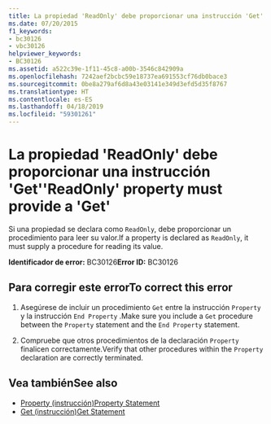 ```yaml
---
title: La propiedad 'ReadOnly' debe proporcionar una instrucción 'Get'
ms.date: 07/20/2015
f1_keywords:
- bc30126
- vbc30126
helpviewer_keywords:
- BC30126
ms.assetid: a522c39e-1f11-45c8-a00b-3546c842909a
ms.openlocfilehash: 7242aef2bcbc59e18737ea691553cf76db0bace3
ms.sourcegitcommit: 0be8a279af6d8a43e03141e349d3efd5d35f8767
ms.translationtype: HT
ms.contentlocale: es-ES
ms.lasthandoff: 04/18/2019
ms.locfileid: "59301261"
---
```

# <a name="readonly-property-must-provide-a-get"></a><span data-ttu-id="4f5f7-102">La propiedad 'ReadOnly' debe proporcionar una instrucción 'Get'</span><span class="sxs-lookup"><span data-stu-id="4f5f7-102">'ReadOnly' property must provide a 'Get'</span></span>
<span data-ttu-id="4f5f7-103">Si una propiedad se declara como `ReadOnly`, debe proporcionar un procedimiento para leer su valor.</span><span class="sxs-lookup"><span data-stu-id="4f5f7-103">If a property is declared as `ReadOnly`, it must supply a procedure for reading its value.</span></span>  
  
 <span data-ttu-id="4f5f7-104">**Identificador de error:** BC30126</span><span class="sxs-lookup"><span data-stu-id="4f5f7-104">**Error ID:** BC30126</span></span>  
  
## <a name="to-correct-this-error"></a><span data-ttu-id="4f5f7-105">Para corregir este error</span><span class="sxs-lookup"><span data-stu-id="4f5f7-105">To correct this error</span></span>  
  
1. <span data-ttu-id="4f5f7-106">Asegúrese de incluir un procedimiento `Get` entre la instrucción `Property` y la instrucción `End Property` .</span><span class="sxs-lookup"><span data-stu-id="4f5f7-106">Make sure you include a `Get` procedure between the `Property` statement and the `End Property` statement.</span></span>  
  
2. <span data-ttu-id="4f5f7-107">Compruebe que otros procedimientos de la declaración `Property` finalicen correctamente.</span><span class="sxs-lookup"><span data-stu-id="4f5f7-107">Verify that other procedures within the `Property` declaration are correctly terminated.</span></span>  
  
## <a name="see-also"></a><span data-ttu-id="4f5f7-108">Vea también</span><span class="sxs-lookup"><span data-stu-id="4f5f7-108">See also</span></span>

- [<span data-ttu-id="4f5f7-109">Property (instrucción)</span><span class="sxs-lookup"><span data-stu-id="4f5f7-109">Property Statement</span></span>](../../visual-basic/language-reference/statements/property-statement.md)
- [<span data-ttu-id="4f5f7-110">Get (instrucción)</span><span class="sxs-lookup"><span data-stu-id="4f5f7-110">Get Statement</span></span>](../../visual-basic/language-reference/statements/get-statement.md)
